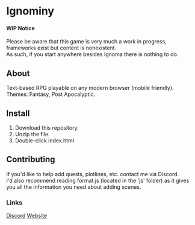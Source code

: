 # Ignominy
#### WIP Notice
Please be aware that this game is very much a work in progress, frameworks exist but content is nonexistent.  
As such, if you start anywhere besides Ignoma there is nothing to do.

## About
Text-based RPG playable on any modern browser (mobile friendly).  
Themes: Fantasy, Post Apocalyptic.

## Install
1. Download this repository.
2. Unzip the file.
3. Double-click index.html

## Contributing
If you'd like to help add quests, plotlines, etc. contact me via Discord.  
I'd also recommend reading format.js (located in the 'js' folder) as it gives you all the information you need about adding scenes.

### Links
[Discord](https://discord.gg/PEGUcb4)
[Website](https://ntgc.ddns.net/Ignominy)
